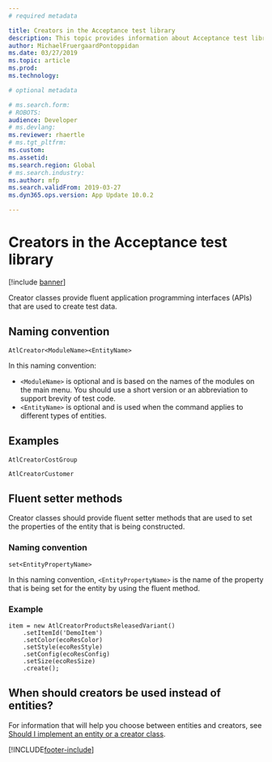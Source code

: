 ```yaml
---
# required metadata

title: Creators in the Acceptance test library
description: This topic provides information about Acceptance test library creators.
author: MichaelFruergaardPontoppidan
ms.date: 03/27/2019
ms.topic: article
ms.prod: 
ms.technology: 

# optional metadata

# ms.search.form: 
# ROBOTS: 
audience: Developer
# ms.devlang: 
ms.reviewer: rhaertle
# ms.tgt_pltfrm: 
ms.custom: 
ms.assetid: 
ms.search.region: Global
# ms.search.industry: 
ms.author: mfp
ms.search.validFrom: 2019-03-27
ms.dyn365.ops.version: App Update 10.0.2

---
```


# Creators in the Acceptance test library

[!include [banner](../includes/banner.md)]

Creator classes provide fluent application programming interfaces (APIs) that are used to create test data.

## Naming convention

`AtlCreator<ModuleName><EntityName>`

In this naming convention:

+ `<ModuleName>` is optional and is based on the names of the modules on the main menu. You should use a short version or an abbreviation to support brevity of test code.
+ `<EntityName>` is optional and is used when the command applies to different types of entities.

## Examples

```xpp
AtlCreatorCostGroup

AtlCreatorCustomer
```

## Fluent setter methods

Creator classes should provide fluent setter methods that are used to set the properties of the entity that is being constructed.

### Naming convention

`set<EntityPropertyName>`

In this naming convention, `<EntityPropertyName>` is the name of the property that is being set for the entity by using the fluent method.

### Example

```xpp
item = new AtlCreatorProductsReleasedVariant()
    .setItemId('DemoItem')
    .setColor(ecoResColor)
    .setStyle(ecoResStyle)
    .setConfig(ecoResConfig)
    .setSize(ecoResSize)
    .create();
```

## When should creators be used instead of entities?

For information that will help you choose between entities and creators, see [Should I implement an entity or a creator class](atl-faq.md#should-i-implement-an-entity-or-a-creator-class).


[!INCLUDE[footer-include](../../../includes/footer-banner.md)]
